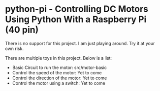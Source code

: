 # python-pi - Controlling DC Motors Using Python With a Raspberry Pi (40 pin)

There is no support for this project. I am just playing around. Try it at your own risk.

There are multiple toys in this project. Below is a list:

* Basic Circuit to run the motor: src/motor-basic
* Control the speed of the motor: Yet to come
* Control the direction of the motor: Yet to come 
* Control the motor using a switch: Yet to come